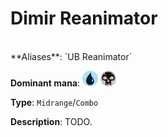 <!-- This page is automatically generated by Myr: do not update it manually. Changes directly applied here will be lost. -->
# Dimir Reanimator
<br/>
**Aliases**: `UB Reanimator`

**Dominant mana**: <img src="../resources/images/mana/U.png" width="25"/> <img src="../resources/images/mana/B.png" width="25"/>

**Type**: `Midrange`/`Combo`

**Description**: TODO.











